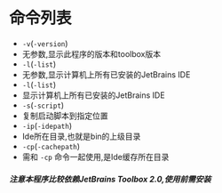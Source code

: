 # 命令列表

- `-v`(`-version`)
- 无参数,显示此程序的版本和toolbox版本
- `-l`(`-list`)
- 无参数,显示计算机上所有已安装的JetBrains IDE
- `-l`(`-list`)
- 显示计算机上所有已安装的JetBrains IDE
- `-s`(`-script`)
- 复制启动脚本到指定位置
- `-ip`(`-idepath`)
- Ide所在目录,也就是bin的上级目录
- `-cp`(`-cachepath`)
- 需和 `-cp` 命令一起使用,是Ide缓存所在目录

##### 注意本程序比较依赖JetBrains Toolbox 2.0,使用前需安装